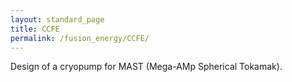 ```yaml
---
layout: standard_page
title: CCFE
permalink: /fusion_energy/CCFE/
---
```



Design of a cryopump for MAST (Mega-AMp Spherical Tokamak).